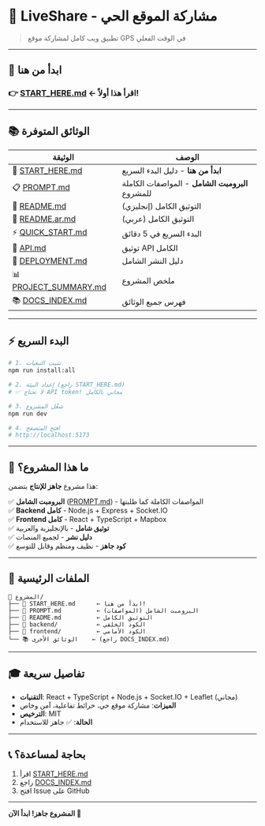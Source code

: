 # 📍 LiveShare - مشاركة الموقع الحي

> تطبيق ويب كامل لمشاركة موقع GPS في الوقت الفعلي

---

## 🎯 ابدأ من هنا

### 👉 [START_HERE.md](START_HERE.md) ← **اقرأ هذا أولاً!**

---

## 📚 الوثائق المتوفرة

| الوثيقة | الوصف |
|---------|-------|
| 🚀 [START_HERE.md](START_HERE.md) | **ابدأ من هنا** - دليل البدء السريع |
| 📋 [PROMPT.md](PROMPT.md) | **البرومبت الشامل** - المواصفات الكاملة للمشروع |
| 📖 [README.md](README.md) | التوثيق الكامل (إنجليزي) |
| 📖 [README.ar.md](README.ar.md) | التوثيق الكامل (عربي) |
| ⚡ [QUICK_START.md](QUICK_START.md) | البدء السريع في 5 دقائق |
| 📡 [API.md](API.md) | توثيق API الكامل |
| 🚢 [DEPLOYMENT.md](DEPLOYMENT.md) | دليل النشر الشامل |
| 📊 [PROJECT_SUMMARY.md](PROJECT_SUMMARY.md) | ملخص المشروع |
| 📚 [DOCS_INDEX.md](DOCS_INDEX.md) | فهرس جميع الوثائق |

---

## ⚡ البدء السريع

```bash
# 1. تثبيت التبعيات
npm run install:all

# 2. إعداد البيئة (راجع START_HERE.md)
# ✅ لا تحتاج API token! مجاني بالكامل

# 3. شغّل المشروع
npm run dev

# 4. افتح المتصفح
# http://localhost:5173
```

---

## 🎯 ما هذا المشروع؟

هذا مشروع **جاهز للإنتاج** يتضمن:

✅ **البرومبت الشامل** ([PROMPT.md](PROMPT.md)) - المواصفات الكاملة كما طلبتها  
✅ **Backend كامل** - Node.js + Express + Socket.IO  
✅ **Frontend كامل** - React + TypeScript + Mapbox  
✅ **توثيق شامل** - بالإنجليزية والعربية  
✅ **دليل نشر** - لجميع المنصات  
✅ **كود جاهز** - نظيف ومنظم وقابل للتوسع  

---

## 📁 الملفات الرئيسية

```
📂 المشروع/
├── 📄 START_HERE.md      ← ابدأ من هنا!
├── 📄 PROMPT.md          ← البرومبت الشامل (المواصفات)
├── 📄 README.md          ← التوثيق الكامل
├── 📂 backend/           ← الكود الخلفي
├── 📂 frontend/          ← الكود الأمامي
└── 📚 الوثائق الأخرى    ← (راجع DOCS_INDEX.md)
```

---

## 🎓 تفاصيل سريعة

- **التقنيات**: React + TypeScript + Node.js + Socket.IO + Leaflet (مجاني)
- **الميزات**: مشاركة موقع حي، خرائط تفاعلية، آمن وخاص
- **الترخيص**: MIT
- **الحالة**: ✅ جاهز للاستخدام

---

## 📞 بحاجة لمساعدة؟

1. اقرأ [START_HERE.md](START_HERE.md)
2. راجع [DOCS_INDEX.md](DOCS_INDEX.md)
3. افتح Issue على GitHub

---

**المشروع جاهز! ابدأ الآن 🚀**


